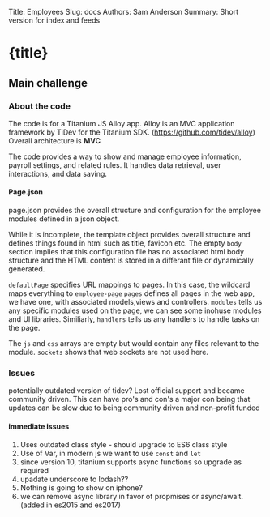 Title: Employees
Slug: docs
Authors: Sam Anderson
Summary: Short version for index and feeds
# {title}

## Main challenge
### About the code
The code is for a Titanium JS Alloy app. 
Alloy is an MVC application framework by TiDev for the Titanium SDK. (https://github.com/tidev/alloy)
Overall architecture is **MVC** 

The code provides a way to show and manage employee information, payroll settings, and related rules. It handles data retrieval, user interactions, and data saving.

#### Page.json
page.json provides the overall structure and configuration for the employee modules defined in a json object.

While it is incomplete, the template object provides overall structure and defines things found in html such as title, favicon etc. The empty `body` section implies that this configuration file has no associated html body structure and the HTML content is stored in a differant file or dynamically generated. 

`defaultPage` specifies URL mappings to pages. In this case, the wildcard maps everything to `employee-page`
`pages` defines all pages in the web app, we have one, with associated models,views and controllers.
`modules` tells us any specific modules used on the page, we can see some inohuse modules and UI libraries.
Similiarly, `handlers` tells us any handlers to handle tasks on the page.

The `js` and `css` arrays are empty but would contain any files relevant to the module.
`sockets` shows that web sockets are not used  here.

### Issues
potentially outdated version of tidev? 
Lost official support and became community driven. This can have pro's and con's
a major con being that updates can be slow due to being community driven and non-profit funded
#### immediate issues
1. Uses outdated class style - should upgrade to ES6 class style
1. Use of Var, in  modern js we want to use ```const``` and ```let```
1. since version 10, titanium supports async functions so upgrade as required  
1. upadate underscore to lodash?? 
1. Nothing is going to show on iphone?
1. we can remove async library in favor of propmises or async/await. (added in es2015 and es2017)

